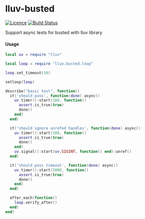 # lluv-busted
[![Licence](http://img.shields.io/badge/Licence-MIT-brightgreen.svg)](LICENSE)
[![Build Status](https://travis-ci.org/moteus/lua-lluv-busted.svg?branch=master)](https://travis-ci.org/moteus/lua-lluv-busted)

Support async tests for busted with lluv library

#### Usage

```Lua
local uv = require "lluv"

local loop = require "lluv.busted.loop"

loop.set_timeout(10)

setloop(loop)

describe("basic test", function()
  it('should pass', function(done) async()
    uv.timer():start(100, function()
      assert.is_true(true)
      done()
    end)
  end)

  it('should ignore unrefed handles', function(done) async()
    uv.timer():start(100, function()
      assert.is_true(true)
      done()
    end)
    uv.signal():start(uv.SIGINT, function() end):unref()
  end)

  it('should pass timeout', function(done) async()
    uv.timer():start(5000, function()
      assert.is_true(true)
      done()
    end)
  end)

  after_each(function()
    loop.verify_after()
  end)
end)
```